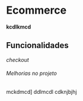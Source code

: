 # Ecommerce

**kcdlkmcd**

## Funcionalidades

_checkout_

###### Melhorias no projeto

mckdmcd]
ddlmcdl
cdknjbjhj


